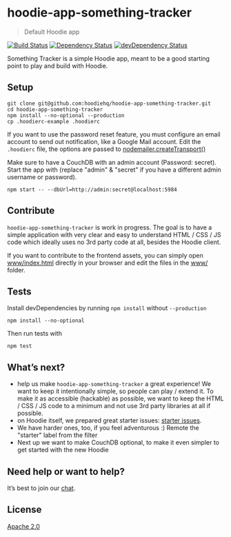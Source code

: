 # hoodie-app-something-tracker

> Default Hoodie app

[![Build Status](https://travis-ci.org/hoodiehq/hoodie-app-something-tracker.svg?branch=master)](https://travis-ci.org/hoodiehq/hoodie-app-something-tracker)
[![Dependency Status](https://david-dm.org/hoodiehq/hoodie-app-something-tracker.svg)](https://david-dm.org/hoodiehq/hoodie-app-something-tracker)
[![devDependency Status](https://david-dm.org/hoodiehq/hoodie-app-something-tracker/dev-status.svg)](https://david-dm.org/hoodiehq/hoodie-app-something-tracker#info=devDependencies)

Something Tracker is a simple Hoodie app, meant to be a good starting point to
play and build with Hoodie.

## Setup

```
git clone git@github.com:hoodiehq/hoodie-app-something-tracker.git
cd hoodie-app-something-tracker
npm install --no-optional --production
cp .hoodierc-example .hoodierc
```

If you want to use the password reset feature, you must configure an email account
to send out notification, like a Google Mail account. Edit the `.hoodierc` file,
the options are passed to [nodemailer.createTransport()](https://github.com/nodemailer/nodemailer-smtp-transport#usage)

Make sure to have a CouchDB with an admin account (Password: secret).
Start the app with (replace "admin" & "secret" if you have a different
admin username or password).

```
npm start -- --dbUrl=http://admin:secret@localhost:5984
```

## Contribute

`hoodie-app-something-tracker` is work in progress. The goal is to have a simple
application with very clear and easy to understand HTML / CSS / JS code which
ideally uses no 3rd party code at all, besides the Hoodie client.

If you want to contribute to the frontend assets, you can simply open
[www/index.html](www/index.html) directly in your browser and edit the files in
the [www/](www/) folder.

## Tests

Install devDependencies by running `npm install` without `--production`

```
npm install --no-optional
```

Then run tests with

```
npm test
```

## What’s next?

- help us make `hoodie-app-something-tracker` a great experience! We want to keep it
  intentionally simple, so people can play / extend it. To make it as accessible
  (hackable) as possible, we want to keep the HTML / CSS / JS code to a minimum
  and not use 3rd party libraries at all if possible.
- on Hoodie itself, we prepared great starter issues: [starter issues](http://go.hood.ie/hoodie-starter-issues).
- We have harder ones, too, if you feel adventurous :) Remote the "starter" label
  from the filter
- Next up we want to make CouchDB optional, to make it even simpler to get started
  with the new Hoodie

## Need help or want to help?

It’s best to join our [chat](http://hood.ie/chat/).

## License

[Apache 2.0](http://www.apache.org/licenses/LICENSE-2.0)
